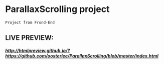 # ParallaxScrolling project 

`Project from Frond-End`

## LIVE PREVIEW:
##### http://htmlpreview.github.io/?https://github.com/oosterlee/ParallaxScrolling/blob/master/index.html
